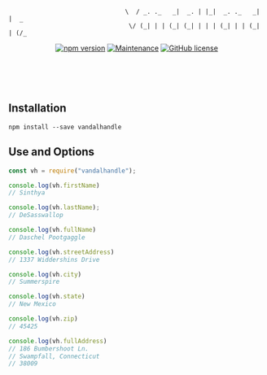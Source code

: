 ```
		                        \  / _. ._   _|  _. | |_|  _. ._   _| |  _  
	 	                         \/ (_| | | (_| (_| | | | (_| | | (_| | (/_ 
```
<div align="center">

[![npm version](https://badge.fury.io/js/vandalhandle.svg)](https://badge.fury.io/js/vandalhandle) [![Maintenance](https://img.shields.io/badge/Maintained%3F-yes-green.svg)](https://GitHub.com/APassanisi/VandalHandle) [![GitHub license](https://img.shields.io/github/license/APassanisi/VandalHandle.svg)](https://github.com/APassanisi/vandalhandle/blob/master/LICENSE)
<br>
<br>
<br>
<br>
<br>
</div>

## Installation
```
npm install --save vandalhandle
```
## Use and Options
```javascript
const vh = require("vandalhandle");

console.log(vh.firstName)
// Sinthya

console.log(vh.lastName);
// DeSasswallop

console.log(vh.fullName)
// Daschel Pootgaggle

console.log(vh.streetAddress)
// 1337 Widdershins Drive

console.log(vh.city)
// Summerspire

console.log(vh.state)
// New Mexico

console.log(vh.zip)
// 45425

console.log(vh.fullAddress)
// 186 Bumbershoot Ln.
// Swampfall, Connecticut
// 38009
```

